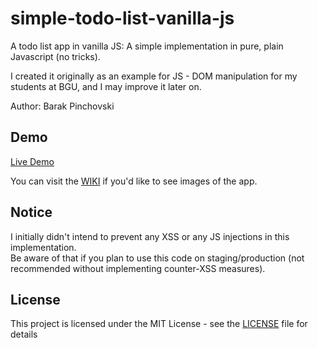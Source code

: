 # simple-todo-list-vanilla-js
A todo list app in vanilla JS: A simple implementation in pure, plain Javascript (no tricks).

I created it originally as an example for JS - DOM manipulation for my students at BGU, and I may improve it later on.

Author: Barak Pinchovski

## Demo
[Live Demo](https://barakpinchovski.github.io/simple-todo-list-vanilla-js/)

You can visit the [WIKI](https://github.com/barakpinchovski/simple-todo-list-vanilla-js/wiki) if you'd like to see images of the app.

## Notice
I initially didn't intend to prevent any XSS or any JS injections in this implementation.  
Be aware of that if you plan to use this code on staging/production (not recommended without implementing counter-XSS measures).

## License
This project is licensed under the MIT License - see the [LICENSE](LICENSE) file for details
